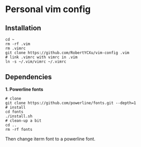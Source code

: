 # Personal vim config
## Installation
```
cd ~
rm -rf .vim
rm .vimrc
git clone https://github.com/RobertYCXu/vim-config .vim
# link .vimrc with vimrc in .vim
ln -s ~/.vim/vimrc ~/.vimrc
```
## Dependencies
**1. Powerline fonts**
```
# clone
git clone https://github.com/powerline/fonts.git --depth=1
# install
cd fonts
./install.sh
# clean-up a bit
cd ..
rm -rf fonts
```
Then change iterm font to a powerline font.
